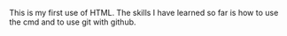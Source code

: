 This is my first use of HTML. The skills I have learned so far is how to use the cmd and to use git with github.